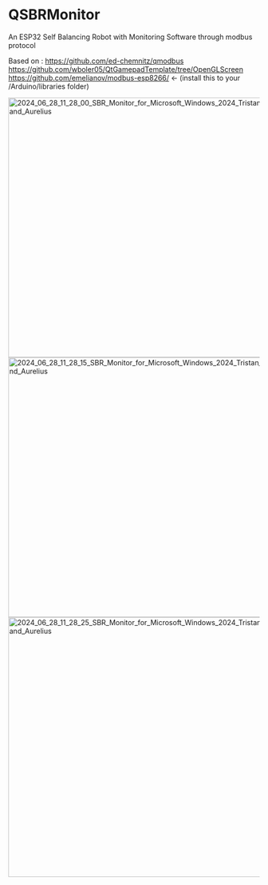 # QSBRMonitor
An ESP32 Self Balancing Robot with Monitoring Software through modbus protocol

Based on :
https://github.com/ed-chemnitz/qmodbus
https://github.com/wboler05/QtGamepadTemplate/tree/OpenGLScreen
https://github.com/emelianov/modbus-esp8266/ <- (install this to your /Arduino/libraries folder)

<img width="520" alt="2024_06_28_11_28_00_SBR_Monitor_for_Microsoft_Windows_2024_Tristan_and_Aurelius" src="https://github.com/tristanceleazer/QSBRMonitor/assets/123049788/988f31af-a357-4a5d-9fef-33320d63a593">
<img width="520" alt="2024_06_28_11_28_15_SBR_Monitor_for_Microsoft_Windows_2024_Tristan_and_Aurelius" src="https://github.com/tristanceleazer/QSBRMonitor/assets/123049788/8e806f87-6ffe-492b-95c5-d930cd262f46">
<img width="520" alt="2024_06_28_11_28_25_SBR_Monitor_for_Microsoft_Windows_2024_Tristan_and_Aurelius" src="https://github.com/tristanceleazer/QSBRMonitor/assets/123049788/5b5c8dc0-734a-4086-9d3c-0fd9af3fcbc3">
